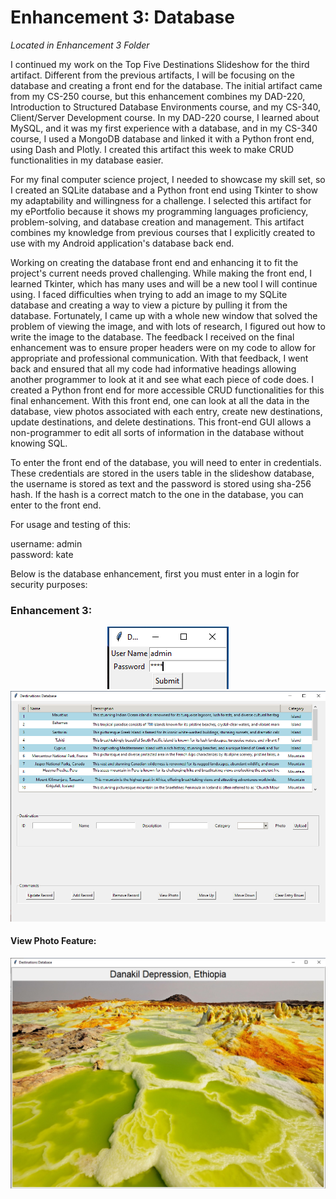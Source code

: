 # Enhancement 3: Database

_Located in Enhancement 3 Folder_

I continued my work on the Top Five Destinations Slideshow for the third artifact. Different from the previous artifacts, I will be focusing on the database and creating a front end for the database. The initial artifact came from my CS-250 course, but this enhancement combines my DAD-220, Introduction to Structured Database Environments course, and my CS-340, Client/Server Development course. In my DAD-220 course, I learned about MySQL, and it was my first experience with a database, and in my CS-340 course, I used a MongoDB database and linked it with a Python front end, using Dash and Plotly. I created this artifact this week to make CRUD functionalities in my database easier.  

For my final computer science project, I needed to showcase my skill set, so I created an SQLite database and a Python front end using Tkinter to show my adaptability and willingness for a challenge. I selected this artifact for my ePortfolio because it shows my programming languages proficiency, problem-solving, and database creation and management. This artifact combines my knowledge from previous courses that I explicitly created to use with my Android application's database back end.  

Working on creating the database front end and enhancing it to fit the project's current needs proved challenging. While making the front end, I learned Tkinter, which has many uses and will be a new tool I will continue using. I faced difficulties when trying to add an image to my SQLite database and creating a way to view a picture by pulling it from the database. Fortunately, I came up with a whole new window that solved the problem of viewing the image, and with lots of research, I figured out how to write the image to the database. The feedback I received on the final enhancement was to ensure proper headers were on my code to allow for appropriate and professional communication. With that feedback, I went back and ensured that all my code had informative headings allowing another programmer to look at it and see what each piece of code does. I created a Python front end for more accessible CRUD functionalities for this final enhancement. With this front end, one can look at all the data in the database, view photos associated with each entry, create new destinations, update destinations, and delete destinations. This front-end GUI allows a non-programmer to edit all sorts of information in the database without knowing SQL. 

To enter the front end of the database, you will need to enter in credentials. These credentials are stored in the users table in the slideshow database, the username is stored as text and the password is stored using sha-256 hash. If the hash is a correct match to the one in the database, you can enter to the front end. 

For usage and testing of this:

username: admin <br>
password: kate


Below is the database enhancement, first you must enter in a login for security purposes: 

### Enhancement 3: 

<center>
  <img src="/assets/img/login.png">
</center>

<center>
  <img src="/assets/img/frontend.png">
</center>


#### View Photo Feature:

<center>
  <img src="/assets/img/viewphoto.png">
</center>


